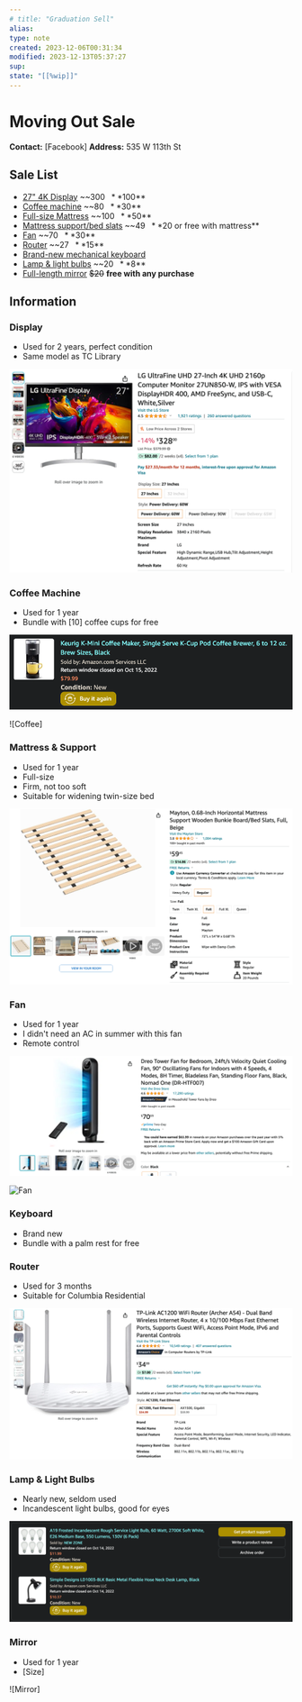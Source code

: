 ```yaml
---
# title: "Graduation Sell"
alias:
type: note
created: 2023-12-06T00:31:34
modified: 2023-12-13T05:37:27
sup:
state: "[[%wip]]"
---
```


# Moving Out Sale

**Contact:** [Facebook]
**Address:** 535 W 113th St

## Sale List

- [27" 4K Display](#display) <!-- ~~$225~~ --> ~~$300~~ **$100**
- [Coffee machine](#coffee-machine) ~~$80~~ **$30**
- [Full-size Mattress](#mattress--support) <!-- ~~$50~~ --> ~~$100~~ **$50**
- [Mattress support/bed slats](#mattress--support) ~~$49~~ **$20 or free with mattress**
- [Fan](#fan) ~~$70~~ **$30**
- [Router](#router) ~~$27~~ **$15**
- [Brand-new mechanical keyboard](#keyboard)
- [Lamp & light bulbs](#lamp--light-bulbs) ~~$20~~ **$8**
- [Full-length mirror](#mirror) ~~$20~~ **free with any purchase**

## Information

### Display

- Used for 2 years, perfect condition
- Same model as TC Library

![Display - Amazon](https://raw.githubusercontent.com/zcysxy/Figurebed/master/img/20231206013958.png)

### Coffee Machine

- Used for 1 year
- Bundle with [10] coffee cups for free

![Coffee - Amazon](https://raw.githubusercontent.com/zcysxy/Figurebed/master/img/20231206012448.png)

![Coffee]

### Mattress & Support

- Used for 1 year
- Full-size
- Firm, not too soft
- Suitable for widening twin-size bed

![Slats - Amazon](https://raw.githubusercontent.com/zcysxy/Figurebed/master/img/20231206012739.png)

### Fan

- Used for 1 year
- I didn't need an AC in summer with this fan
- Remote control

![Fan - Amazon](https://raw.githubusercontent.com/zcysxy/Figurebed/master/img/fan.png)

![Fan](https://raw.githubusercontent.com/zcysxy/Figurebed/master/img/fan.jpeg)

### Keyboard

- Brand new
- Bundle with a palm rest for free

### Router

- Used for 3 months
- Suitable for Columbia Residential

![Router - Amazon](https://raw.githubusercontent.com/zcysxy/Figurebed/master/img/20231206013453.png)

### Lamp & Light Bulbs

- Nearly new, seldom used
- Incandescent light bulbs, good for eyes

![Lamp](https://raw.githubusercontent.com/zcysxy/Figurebed/master/img/20231213053723.png)

### Mirror

- Used for 1 year
- [Size]

![Mirror]

